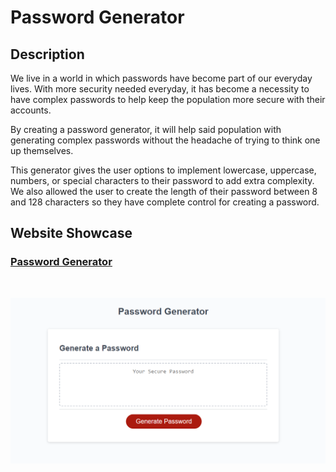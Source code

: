 # Password Generator

## Description

We live in a world in which passwords have become part of our everyday lives. With more security needed everyday, it has become a necessity to have complex passwords to help keep the population more secure with their accounts. 

By creating a password generator, it will help said population with generating complex passwords without the headache of trying to think one up themselves. 

This generator gives the user options to implement lowercase, uppercase, numbers, or special characters to their password to add extra complexity. We also allowed the user to create the length of their password between 8 and 128 characters so they have complete control for creating a password.

## Website Showcase

### <ins>[Password Generator](https://tiomeko.github.io/password-generator/)</ins>

<br>

![Preview of password generator website](./assets/images/passwordGenWebsite.PNG)
